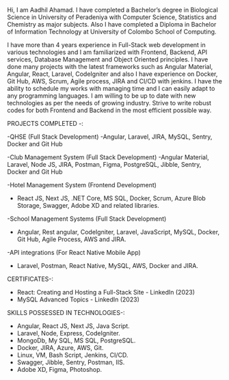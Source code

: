 Hi, I am Aadhil Ahamad.
I have completed a Bachelor’s degree in Biological Science in University of Peradeniya with Computer Science, Statistics and Chemistry as major subjects. Also I have completed a Diploma in Bachelor of Information Technology at University of Colombo School of Computing.

I have more than 4 years experience in Full-Stack web development in various technologies and I am familiarized with Frontend, Backend, API services, Database Management and Object Oriented principles. I have done many projects with the latest frameworks such as Angular Material, Angular, React, Laravel, CodeIgniter and also I have experience on Docker, Git Hub, AWS, Scrum, Agile process, JIRA and CI/CD with jenkins. 
I have the ability to schedule my works with managing time and I can easily adapt to any programming languages. I am willing to be up to date with new technologies as per the needs of growing industry. Strive to write robust codes for both Frontend and Backend in the most efficient possible way. 

PROJECTS COMPLETED -:

-QHSE (Full Stack Development)
 -Angular, Laravel, JIRA, MySQL, Sentry, Docker and Git Hub
 
-Club Management System (Full Stack Development)
 -Angular Material, Laravel, Node JS, JIRA, Postman, Figma, PostgreSQL, Jibble, Sentry, Docker and Git Hub
 
-Hotel Management System (Frontend Development)
 - React JS, Next JS, .NET Core, MS SQL, Docker, Scrum, Azure Blob Storage, Swagger, Adobe XD and related libraries.

-School Management Systems (Full Stack Development)
 - Angular, Rest angular, CodeIgniter, Laravel, JavaScript, MySQL, Docker, Git Hub, Agile Process, AWS and JIRA.
 
-API integrations (For React Native Mobile App)
 - Laravel, Postman, React Native, MySQL, AWS, Docker and JIRA.

CERTIFICATES-:
- React: Creating and Hosting a Full-Stack Site - LinkedIn (2023)
- MySQL Advanced Topics - LinkedIn (2023)

SKILLS POSSESSED IN TECHNOLOGIES-:
- Angular, React JS, Next JS, Java Script.
- Laravel, Node, Express, CodeIgniter.
- MongoDb, My SQL, MS SQL, PostgreSQL.
- Docker, JIRA, Azure, AWS, Git.
- Linux, VM, Bash Script, Jenkins, CI/CD.
- Swagger, Jibble, Sentry, Postman, IIS.
- Adobe XD, Figma, Photoshop.


<!---
Aadhil941/Aadhil941 is a ✨ special ✨ repository because its `README.md` (this file) appears on your GitHub profile.
You can click the Preview link to take a look at your changes.
--->
